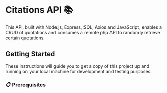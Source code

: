 # Citations API 📚
This API, built with Node.js, Express, SQL, Axios and JavaScript, enables a CRUD of quotations and consumes a remote php API to randomly retrieve certain quotations.

## Getting Started

These instructions will guide you to get a copy of this project up and running on your local machine for development and testing purposes.

### 📋 Prerequisites

